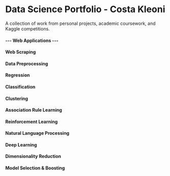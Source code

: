 # Data Science Portfolio - Costa Kleoni
A collection of work from personal projects, academic coursework, and Kaggle competitions.

#### --- Web Applications ---
#### Web Scraping
#### Data Preprocessing
#### Regression
#### Classification
#### Clustering 
#### Association Rule Learning
#### Reinforcement Learning
#### Natural Language Processing
#### Deep Learning
#### Dimensionality Reduction
#### Model Selection & Boosting

